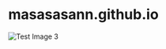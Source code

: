 # masasasann.github.io

![Test Image 3](https://github.com/masasasann/masasasann.github.io/blob/main/images/agedashi_eggplant.jpg)